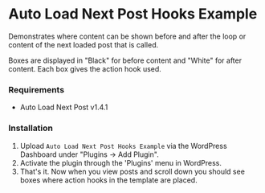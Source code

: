 # Auto Load Next Post Hooks Example
Demonstrates where content can be shown before and after the loop or content of the next loaded post that is called.

Boxes are displayed in "Black" for before content and "White" for after content. Each box gives the action hook used.

### Requirements
* Auto Load Next Post v1.4.1

### Installation
1. Upload `Auto Load Next Post Hooks Example` via the WordPress Dashboard under "Plugins -> Add Plugin".
2. Activate the plugin through the 'Plugins' menu in WordPress.
3. That's it. Now when you view posts and scroll down you should see boxes where action hooks in the template are placed.
